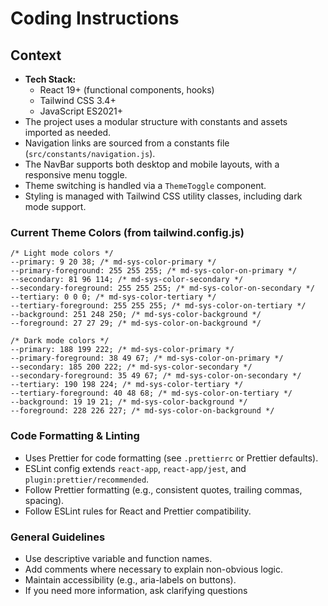 # Coding Instructions

## Context

- **Tech Stack:**
  - React 19+ (functional components, hooks)
  - Tailwind CSS 3.4+
  - JavaScript ES2021+
- The project uses a modular structure with constants and assets imported as needed.
- Navigation links are sourced from a constants file (`src/constants/navigation.js`).
- The NavBar supports both desktop and mobile layouts, with a responsive menu toggle.
- Theme switching is handled via a `ThemeToggle` component.
- Styling is managed with Tailwind CSS utility classes, including dark mode support.

### Current Theme Colors (from tailwind.config.js)

    /* Light mode colors */
    --primary: 9 20 38; /* md-sys-color-primary */
    --primary-foreground: 255 255 255; /* md-sys-color-on-primary */
    --secondary: 81 96 114; /* md-sys-color-secondary */
    --secondary-foreground: 255 255 255; /* md-sys-color-on-secondary */
    --tertiary: 0 0 0; /* md-sys-color-tertiary */
    --tertiary-foreground: 255 255 255; /* md-sys-color-on-tertiary */
    --background: 251 248 250; /* md-sys-color-background */
    --foreground: 27 27 29; /* md-sys-color-on-background */

    /* Dark mode colors */
    --primary: 188 199 222; /* md-sys-color-primary */
    --primary-foreground: 38 49 67; /* md-sys-color-on-primary */
    --secondary: 185 200 222; /* md-sys-color-secondary */
    --secondary-foreground: 35 49 67; /* md-sys-color-on-secondary */
    --tertiary: 190 198 224; /* md-sys-color-tertiary */
    --tertiary-foreground: 40 48 68; /* md-sys-color-on-tertiary */
    --background: 19 19 21; /* md-sys-color-background */
    --foreground: 228 226 227; /* md-sys-color-on-background */

### Code Formatting & Linting

- Uses Prettier for code formatting (see `.prettierrc` or Prettier defaults).
- ESLint config extends `react-app`, `react-app/jest`, and `plugin:prettier/recommended`.
- Follow Prettier formatting (e.g., consistent quotes, trailing commas, spacing).
- Follow ESLint rules for React and Prettier compatibility.

### General Guidelines

- Use descriptive variable and function names.
- Add comments where necessary to explain non-obvious logic.
- Maintain accessibility (e.g., aria-labels on buttons).
- If you need more information, ask clarifying questions

